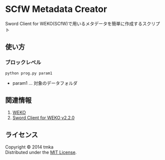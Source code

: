 SCfW Metadata Creator
======================

Sword Client for WEKO(SCfW)で用いるメタデータを簡単に作成するスクリプト


使い方
------

### ブロックレベル ###
	python prog.py param1
* param1 ...  対象のデータフォルダ

関連情報
--------

1. [WEKO](http://weko.at.nii.ac.jp/)
2. [Sword Client for WEKO v2.2.0](https://community.repo.nii.ac.jp/news/%E3%83%AA%E3%83%AA%E3%83%BC%E3%82%B9%E3%83%8E%E3%83%BC%E3%83%88/SWORD-Client-for-WEKO/SCfW-ver2.2.0.0/)
    

  [link]: http://example.com/ "インデックス型のリンク"
  [image]: http://github.com/github.png "インデックス型の画像"


ライセンス
----------
Copyright &copy; 2014 tmka  
Distributed under the [MIT License][mit].  

[MIT]: http://www.opensource.org/licenses/mit-license.php

